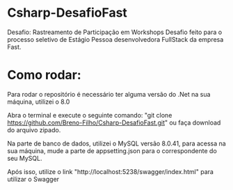 # Csharp-DesafioFast
Desafio: Rastreamento de Participação em Workshops
Desafio feito para o processo seletivo de Estágio Pessoa desenvolvedora FullStack da empresa Fast. 

# Como rodar:

Para rodar o repositório é necessário ter alguma versão do .Net na sua máquina, utilizei o 8.0

Abra o terminal e execute o seguinte comando: "git clone https://github.com/Breno-Filho/Csharp-DesafioFast.git" ou faça download do arquivo zipado.

Na parte de banco de dados, utilizei o MySQL versão 8.0.41, para acessa na sua máquina, mude a parte de appsetting.json para o correspondente do seu MySQL.

Após isso, utilize o link "http://localhost:5238/swagger/index.html" para utilizar o Swagger
